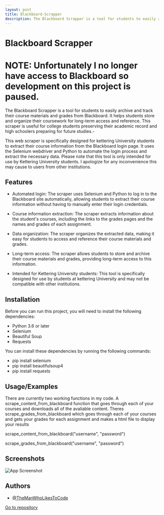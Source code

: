 ```yaml
---
layout: post
title: Blackboard-Scrapper
description: The Blackboard Scrapper is a tool for students to easily archive and track their course materials and grades from Blackboard. It helps students store and organize their coursework for long-term access and reference. This scraper is useful for college students preserving their academic record and high schoolers preparing for future studies.-
---
```


# Blackboard Scrapper

# NOTE: Unfortunately I no longer have access to Blackboard so development on this project is paused.

The Blackboard Scrapper is a tool for students to easily archive and track their course materials and grades from Blackboard. It helps students store and organize their coursework for long-term access and reference. This scraper is useful for college students preserving their academic record and high schoolers preparing for future studies.-

This web scraper is specifically designed for kettering University students to extract their course information from the Blackboard login page. It uses the Selenium webdriver and Python to automate the login process and extract the necessary data. Please note that this tool is only intended for use by Kettering University students. I apologize for any inconvenience this may cause to users from other institutions.
## Features

- Automated login: The scraper uses Selenium and Python to log in to the Blackboard site automatically, allowing students to extract their course information without having to manually enter their login credentials.

- Course information extraction: The scraper extracts information about the student's courses, including the links to the grades pages and the names and grades of each assignment.

- Data organization: The scraper organizes the extracted data, making it easy for students to access and reference their course materials and grades.

- Long-term access: The scraper allows students to store and archive their course materials and grades, providing long-term access to this information.

- Intended for Kettering University students: This tool is specifically designed for use by students at kettering University and may not be compatible with other institutions.


## Installation

Before you can run this project, you will need to install the following dependencies:

- Python 3.6 or later
- Selenium
- Beautiful Soup
- Requests

You can install these dependencies by running the following commands:

- pip install selenium
- pip install beautifulsoup4
- pip install requests

    
## Usage/Examples

There are currently two working functions in my code. A scrape_content_from_blackboard function that goes through each of your courses and downloads all of the avaliable content. Theres scrape_grades_from_blackboard which goes through each of your courses and gets your grades for each assignment and makes a html file to display your results

scrape_content_from_blackboard("username", "password")


scrape_grades_from_blackboard("username", "password")




## Screenshots
![App Screenshot](https://github.com/TheManWhoLikesToCode/Blackboard-Scrapper/blob/main/docs/Grade%20Display%20Page.PNG)


## Authors

- [@TheManWhoLikesToCode](https://github.com/TheManWhoLikesToCode)


[Go to repository](https://github.com/TheManWhoLikesToCode/Blackboard-Scrapper)
